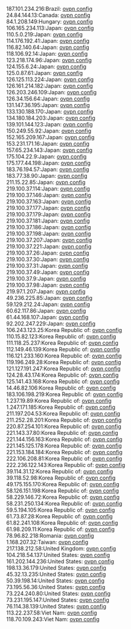 187.101.234.216:Brazil: [ovpn config](vpn/187_101_234_216.ovpn)  
24.84.144.13:Canada: [ovpn config](vpn/24_84_144_13.ovpn)  
84.1.208.149:Hungary: [ovpn config](vpn/84_1_208_149.ovpn)  
106.165.234.113:Japan: [ovpn config](vpn/106_165_234_113.ovpn)  
110.5.0.219:Japan: [ovpn config](vpn/110_5_0_219.ovpn)  
114.176.192.41:Japan: [ovpn config](vpn/114_176_192_41.ovpn)  
116.82.140.64:Japan: [ovpn config](vpn/116_82_140_64.ovpn)  
118.106.92.14:Japan: [ovpn config](vpn/118_106_92_14.ovpn)  
123.218.174.96:Japan: [ovpn config](vpn/123_218_174_96.ovpn)  
124.155.6.24:Japan: [ovpn config](vpn/124_155_6_24.ovpn)  
125.0.87.61:Japan: [ovpn config](vpn/125_0_87_61.ovpn)  
126.125.113.224:Japan: [ovpn config](vpn/126_125_113_224.ovpn)  
126.161.214.182:Japan: [ovpn config](vpn/126_161_214_182.ovpn)  
126.203.246.109:Japan: [ovpn config](vpn/126_203_246_109.ovpn)  
126.34.156.64:Japan: [ovpn config](vpn/126_34_156_64.ovpn)  
131.147.36.195:Japan: [ovpn config](vpn/131_147_36_195.ovpn)  
133.130.188.170:Japan: [ovpn config](vpn/133_130_188_170.ovpn)  
134.180.184.203:Japan: [ovpn config](vpn/134_180_184_203.ovpn)  
139.101.144.123:Japan: [ovpn config](vpn/139_101_144_123.ovpn)  
150.249.55.92:Japan: [ovpn config](vpn/150_249_55_92.ovpn)  
152.165.209.167:Japan: [ovpn config](vpn/152_165_209_167.ovpn)  
153.231.171.16:Japan: [ovpn config](vpn/153_231_171_16.ovpn)  
157.65.234.143:Japan: [ovpn config](vpn/157_65_234_143.ovpn)  
175.104.22.9:Japan: [ovpn config](vpn/175_104_22_9.ovpn)  
175.177.44.198:Japan: [ovpn config](vpn/175_177_44_198.ovpn)  
183.76.194.57:Japan: [ovpn config](vpn/183_76_194_57.ovpn)  
183.77.38.90:Japan: [ovpn config](vpn/183_77_38_90.ovpn)  
211.15.22.85:Japan: [ovpn config](vpn/211_15_22_85.ovpn)  
219.100.37.114:Japan: [ovpn config](vpn/219_100_37_114.ovpn)  
219.100.37.146:Japan: [ovpn config](vpn/219_100_37_146.ovpn)  
219.100.37.163:Japan: [ovpn config](vpn/219_100_37_163.ovpn)  
219.100.37.177:Japan: [ovpn config](vpn/219_100_37_177.ovpn)  
219.100.37.179:Japan: [ovpn config](vpn/219_100_37_179.ovpn)  
219.100.37.181:Japan: [ovpn config](vpn/219_100_37_181.ovpn)  
219.100.37.186:Japan: [ovpn config](vpn/219_100_37_186.ovpn)  
219.100.37.198:Japan: [ovpn config](vpn/219_100_37_198.ovpn)  
219.100.37.207:Japan: [ovpn config](vpn/219_100_37_207.ovpn)  
219.100.37.221:Japan: [ovpn config](vpn/219_100_37_221.ovpn)  
219.100.37.26:Japan: [ovpn config](vpn/219_100_37_26.ovpn)  
219.100.37.30:Japan: [ovpn config](vpn/219_100_37_30.ovpn)  
219.100.37.31:Japan: [ovpn config](vpn/219_100_37_31.ovpn)  
219.100.37.49:Japan: [ovpn config](vpn/219_100_37_49.ovpn)  
219.100.37.9:Japan: [ovpn config](vpn/219_100_37_9.ovpn)  
219.100.37.98:Japan: [ovpn config](vpn/219_100_37_98.ovpn)  
219.97.1.207:Japan: [ovpn config](vpn/219_97_1_207.ovpn)  
49.236.225.85:Japan: [ovpn config](vpn/49_236_225_85.ovpn)  
59.129.212.24:Japan: [ovpn config](vpn/59_129_212_24.ovpn)  
60.62.117.86:Japan: [ovpn config](vpn/60_62_117_86.ovpn)  
61.44.168.107:Japan: [ovpn config](vpn/61_44_168_107.ovpn)  
92.202.247.229:Japan: [ovpn config](vpn/92_202_247_229.ovpn)  
106.243.123.25:Korea Republic of: [ovpn config](vpn/106_243_123_25.ovpn)  
110.15.82.123:Korea Republic of: [ovpn config](vpn/110_15_82_123.ovpn)  
111.118.25.237:Korea Republic of: [ovpn config](vpn/111_118_25_237.ovpn)  
112.149.46.139:Korea Republic of: [ovpn config](vpn/112_149_46_139.ovpn)  
116.121.233.160:Korea Republic of: [ovpn config](vpn/116_121_233_160.ovpn)  
119.196.249.28:Korea Republic of: [ovpn config](vpn/119_196_249_28.ovpn)  
121.127.191.247:Korea Republic of: [ovpn config](vpn/121_127_191_247.ovpn)  
124.28.43.174:Korea Republic of: [ovpn config](vpn/124_28_43_174.ovpn)  
125.141.43.168:Korea Republic of: [ovpn config](vpn/125_141_43_168.ovpn)  
14.46.82.106:Korea Republic of: [ovpn config](vpn/14_46_82_106.ovpn)  
183.106.198.219:Korea Republic of: [ovpn config](vpn/183_106_198_219.ovpn)  
1.237.19.89:Korea Republic of: [ovpn config](vpn/1_237_19_89.ovpn)  
1.247.171.185:Korea Republic of: [ovpn config](vpn/1_247_171_185.ovpn)  
211.197.204.53:Korea Republic of: [ovpn config](vpn/211_197_204_53.ovpn)  
211.252.28.201:Korea Republic of: [ovpn config](vpn/211_252_28_201.ovpn)  
220.87.254.101:Korea Republic of: [ovpn config](vpn/220_87_254_101.ovpn)  
221.143.37.80:Korea Republic of: [ovpn config](vpn/221_143_37_80.ovpn)  
221.144.156.163:Korea Republic of: [ovpn config](vpn/221_144_156_163.ovpn)  
221.145.125.178:Korea Republic of: [ovpn config](vpn/221_145_125_178.ovpn)  
221.153.184.184:Korea Republic of: [ovpn config](vpn/221_153_184_184.ovpn)  
222.106.208.81:Korea Republic of: [ovpn config](vpn/222_106_208_81.ovpn)  
222.236.122.143:Korea Republic of: [ovpn config](vpn/222_236_122_143.ovpn)  
39.114.31.12:Korea Republic of: [ovpn config](vpn/39_114_31_12.ovpn)  
39.118.52.98:Korea Republic of: [ovpn config](vpn/39_118_52_98.ovpn)  
49.175.155.170:Korea Republic of: [ovpn config](vpn/49_175_155_170.ovpn)  
58.126.151.198:Korea Republic of: [ovpn config](vpn/58_126_151_198.ovpn)  
58.229.146.72:Korea Republic of: [ovpn config](vpn/58_229_146_72.ovpn)  
58.231.250.134:Korea Republic of: [ovpn config](vpn/58_231_250_134.ovpn)  
59.5.194.105:Korea Republic of: [ovpn config](vpn/59_5_194_105.ovpn)  
61.73.87.28:Korea Republic of: [ovpn config](vpn/61_73_87_28.ovpn)  
61.82.241.108:Korea Republic of: [ovpn config](vpn/61_82_241_108.ovpn)  
61.98.209.11:Korea Republic of: [ovpn config](vpn/61_98_209_11.ovpn)  
78.96.82.218:Romania: [ovpn config](vpn/78_96_82_218.ovpn)  
1.168.207.32:Taiwan: [ovpn config](vpn/1_168_207_32.ovpn)  
217.138.212.58:United Kingdom: [ovpn config](vpn/217_138_212_58.ovpn)  
104.218.54.137:United States: [ovpn config](vpn/104_218_54_137.ovpn)  
161.202.144.236:United States: [ovpn config](vpn/161_202_144_236.ovpn)  
198.13.36.179:United States: [ovpn config](vpn/198_13_36_179.ovpn)  
45.32.13.235:United States: [ovpn config](vpn/45_32_13_235.ovpn)  
50.39.198.14:United States: [ovpn config](vpn/50_39_198_14.ovpn)  
73.195.56.36:United States: [ovpn config](vpn/73_195_56_36.ovpn)  
73.224.240.80:United States: [ovpn config](vpn/73_224_240_80.ovpn)  
73.231.195.147:United States: [ovpn config](vpn/73_231_195_147.ovpn)  
76.114.38.139:United States: [ovpn config](vpn/76_114_38_139.ovpn)  
113.22.237.58:Viet Nam: [ovpn config](vpn/113_22_237_58.ovpn)  
118.70.109.243:Viet Nam: [ovpn config](vpn/118_70_109_243.ovpn)  
